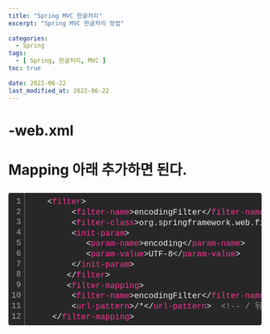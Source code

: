 ```yaml
---
title: "Spring MVC 한글처리"
excerpt: "Spring MVC 한글처리 방법"
 
categories:
  - Spring       
tags:
  - [ Spring, 한글처리, MVC ]  
toc: true
 
date: 2022-06-22
last_modified_at: 2022-06-22
---
```

  
  <h1>-web.xml<h1>

  Mapping 아래 추가하면 된다.

<div class="colorscripter-code" style="color:#f0f0f0;font-family:Consolas, 'Liberation Mono', Menlo, Courier, monospace !important; position:relative !important;overflow:auto"><table class="colorscripter-code-table" style="margin:0;padding:0;border:none;background-color:#272727;border-radius:4px;" cellspacing="0" cellpadding="0"><tr><td style="padding:6px;border-right:2px solid #4f4f4f"><div style="margin:0;padding:0;word-break:normal;text-align:right;color:#aaa;font-family:Consolas, 'Liberation Mono', Menlo, Courier, monospace !important;line-height:130%"><div style="line-height:130%">1</div><div style="line-height:130%">2</div><div style="line-height:130%">3</div><div style="line-height:130%">4</div><div style="line-height:130%">5</div><div style="line-height:130%">6</div><div style="line-height:130%">7</div><div style="line-height:130%">8</div><div style="line-height:130%">9</div><div style="line-height:130%">10</div><div style="line-height:130%">11</div><div style="line-height:130%">12</div></div></td><td style="padding:6px 0;text-align:left"><div style="margin:0;padding:0;color:#f0f0f0;font-family:Consolas, 'Liberation Mono', Menlo, Courier, monospace !important;line-height:130%"><div style="padding:0 6px; white-space:pre; line-height:130%">&nbsp;&nbsp;&nbsp;&nbsp;<span style="color:#f0f0f0">&lt;</span><span style="color:#ff3399">filter</span><span style="color:#f0f0f0">&gt;</span></div><div style="padding:0 6px; white-space:pre; line-height:130%">&nbsp;&nbsp;&nbsp;&nbsp;&nbsp;&nbsp;&nbsp;&nbsp;&nbsp;<span style="color:#f0f0f0">&lt;</span><span style="color:#ff3399">filter-name</span><span style="color:#f0f0f0">&gt;</span>encodingFilter<span style="color:#f0f0f0">&lt;</span><span style="color:#f0f0f0">/</span><span style="color:#ff3399">filter-name</span><span style="color:#f0f0f0">&gt;</span></div><div style="padding:0 6px; white-space:pre; line-height:130%">&nbsp;&nbsp;&nbsp;&nbsp;&nbsp;&nbsp;&nbsp;&nbsp;&nbsp;<span style="color:#f0f0f0">&lt;</span><span style="color:#ff3399">filter-class</span><span style="color:#f0f0f0">&gt;</span>org.springframework.web.filter.CharacterEncodingFilter<span style="color:#f0f0f0">&lt;</span><span style="color:#f0f0f0">/</span><span style="color:#ff3399">filter-class</span><span style="color:#f0f0f0">&gt;</span></div><div style="padding:0 6px; white-space:pre; line-height:130%">&nbsp;&nbsp;&nbsp;&nbsp;&nbsp;&nbsp;&nbsp;&nbsp;&nbsp;<span style="color:#f0f0f0">&lt;</span><span style="color:#ff3399">init-param</span><span style="color:#f0f0f0">&gt;</span></div><div style="padding:0 6px; white-space:pre; line-height:130%">&nbsp;&nbsp;&nbsp;&nbsp;&nbsp;&nbsp;&nbsp;&nbsp;&nbsp;&nbsp;&nbsp;&nbsp;<span style="color:#f0f0f0">&lt;</span><span style="color:#ff3399">param-name</span><span style="color:#f0f0f0">&gt;</span>encoding<span style="color:#f0f0f0">&lt;</span><span style="color:#f0f0f0">/</span><span style="color:#ff3399">param-name</span><span style="color:#f0f0f0">&gt;</span></div><div style="padding:0 6px; white-space:pre; line-height:130%">&nbsp;&nbsp;&nbsp;&nbsp;&nbsp;&nbsp;&nbsp;&nbsp;&nbsp;&nbsp;&nbsp;&nbsp;<span style="color:#f0f0f0">&lt;</span><span style="color:#ff3399">param-value</span><span style="color:#f0f0f0">&gt;</span>UTF-8<span style="color:#f0f0f0">&lt;</span><span style="color:#f0f0f0">/</span><span style="color:#ff3399">param-value</span><span style="color:#f0f0f0">&gt;</span></div><div style="padding:0 6px; white-space:pre; line-height:130%">&nbsp;&nbsp;&nbsp;&nbsp;&nbsp;&nbsp;&nbsp;&nbsp;&nbsp;<span style="color:#f0f0f0">&lt;</span><span style="color:#f0f0f0">/</span><span style="color:#ff3399">init-param</span><span style="color:#f0f0f0">&gt;</span></div><div style="padding:0 6px; white-space:pre; line-height:130%">&nbsp;&nbsp;&nbsp;&nbsp;&nbsp;&nbsp;&nbsp;&nbsp;<span style="color:#f0f0f0">&lt;</span><span style="color:#f0f0f0">/</span><span style="color:#ff3399">filter</span><span style="color:#f0f0f0">&gt;</span></div><div style="padding:0 6px; white-space:pre; line-height:130%">&nbsp;&nbsp;&nbsp;&nbsp;&nbsp;&nbsp;&nbsp;&nbsp;<span style="color:#f0f0f0">&lt;</span><span style="color:#ff3399">filter-mapping</span><span style="color:#f0f0f0">&gt;</span></div><div style="padding:0 6px; white-space:pre; line-height:130%">&nbsp;&nbsp;&nbsp;&nbsp;&nbsp;&nbsp;&nbsp;&nbsp;&nbsp;<span style="color:#f0f0f0">&lt;</span><span style="color:#ff3399">filter-name</span><span style="color:#f0f0f0">&gt;</span>encodingFilter<span style="color:#f0f0f0">&lt;</span><span style="color:#f0f0f0">/</span><span style="color:#ff3399">filter-name</span><span style="color:#f0f0f0">&gt;</span></div><div style="padding:0 6px; white-space:pre; line-height:130%">&nbsp;&nbsp;&nbsp;&nbsp;&nbsp;&nbsp;&nbsp;&nbsp;&nbsp;<span style="color:#f0f0f0">&lt;</span><span style="color:#ff3399">url-pattern</span><span style="color:#f0f0f0">&gt;</span>/*<span style="color:#f0f0f0">&lt;</span><span style="color:#f0f0f0">/</span><span style="color:#ff3399">url-pattern</span><span style="color:#f0f0f0">&gt;</span>&nbsp;&nbsp;<span style="color:#999999">&lt;!--&nbsp;/&nbsp;뒤에&nbsp;오는것&nbsp;한글처리&nbsp;--&gt;</span></div><div style="padding:0 6px; white-space:pre; line-height:130%">&nbsp;&nbsp;&nbsp;&nbsp;&nbsp;<span style="color:#f0f0f0">&lt;</span><span style="color:#f0f0f0">/</span><span style="color:#ff3399">filter-mapping</span><span style="color:#f0f0f0">&gt;</span></div></div><div style="text-align:right;margin-top:-13px;margin-right:5px;font-size:9px;font-style:italic"><a href="http://colorscripter.com/info#e" target="_blank" style="color:#4f4f4ftext-decoration:none">Colored by Color Scripter</a></div></td><td style="vertical-align:bottom;padding:0 2px 4px 0"><a href="http://colorscripter.com/info#e" target="_blank" style="text-decoration:none;color:white"><span style="font-size:9px;word-break:normal;background-color:#4f4f4f;color:white;border-radius:10px;padding:1px">cs</span></a></td></tr></table></div>